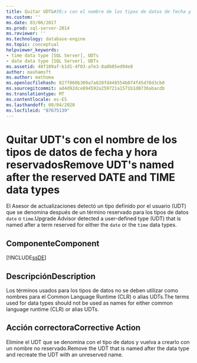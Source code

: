 ```yaml
---
title: Quitar UDT&#39;s con el nombre de los tipos de datos de fecha y hora reservados | Microsoft Docs
ms.custom: ''
ms.date: 03/06/2017
ms.prod: sql-server-2014
ms.reviewer: ''
ms.technology: database-engine
ms.topic: conceptual
helpviewer_keywords:
- time data type [SQL Server], UDTs
- date data type [SQL Server], UDTs
ms.assetid: 48f109af-b1d1-4f03-a7e3-8a0b05ed94e8
author: mashamsft
ms.author: mathoma
ms.openlocfilehash: 827f060b309a7a620fd448554b074f45d78d3cb0
ms.sourcegitcommit: ad4d92dce894592a259721a1571b1d8736abacdb
ms.translationtype: MT
ms.contentlocale: es-ES
ms.lasthandoff: 08/04/2020
ms.locfileid: "87675139"
---
```

# <a name="remove-udt39s-named-after-the-reserved-date-and-time-data-types"></a><span data-ttu-id="a840b-102">Quitar UDT&#39;s con el nombre de los tipos de datos de fecha y hora reservados</span><span class="sxs-lookup"><span data-stu-id="a840b-102">Remove UDT&#39;s named after the reserved DATE and TIME data types</span></span>
  <span data-ttu-id="a840b-103">El Asesor de actualizaciones detectó un tipo definido por el usuario (UDT) que se denomina después de un término reservado para los tipos de datos `date` o `time`.</span><span class="sxs-lookup"><span data-stu-id="a840b-103">Upgrade Advisor detected a user-defined type (UDT) that is named after a term reserved for either the `date` or the `time` data types.</span></span>  
  
## <a name="component"></a><span data-ttu-id="a840b-104">Componente</span><span class="sxs-lookup"><span data-stu-id="a840b-104">Component</span></span>  
 [!INCLUDE[ssDE](../../includes/ssde-md.md)]  
  
## <a name="description"></a><span data-ttu-id="a840b-105">Descripción</span><span class="sxs-lookup"><span data-stu-id="a840b-105">Description</span></span>  
 <span data-ttu-id="a840b-106">Los términos usados para los tipos de datos no se deben utilizar como nombres para el Common Language Runtime (CLR) o alias UDTs.</span><span class="sxs-lookup"><span data-stu-id="a840b-106">The terms used for data types should not be used as names for either common language runtime (CLR) or alias UDTs.</span></span>  
  
## <a name="corrective-action"></a><span data-ttu-id="a840b-107">Acción correctora</span><span class="sxs-lookup"><span data-stu-id="a840b-107">Corrective Action</span></span>  
 <span data-ttu-id="a840b-108">Elimine el UDT que se denomina con el tipo de datos y vuelva a crearlo con un nombre no reservado.</span><span class="sxs-lookup"><span data-stu-id="a840b-108">Remove the UDT that is named after the data type and recreate the UDT with an unreserved name.</span></span>  
  
  
